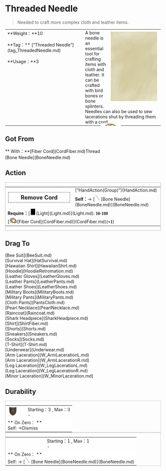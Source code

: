 # Threaded Needle  
> Needed to craft more complex cloth and leather items.  
  
<table class="table table-bordered" data-toggle="table"  data-show-header="false"><thead style="display:none"><tr ><th  style="width:50%;text-align:left;vertical-align:top;"  >title</th><th  style="width:50%;text-align:left;vertical-align:top;"  ></th></tr></thead><tr ><td  style="width:50%;text-align:left;vertical-align:top;"  >**Weight：**10<br><br>**Tag：**	[“Threaded Needle”](tag_ThreadedNeedle.md)<br><br>**Usage：**3</td><td  style="width:50%;text-align:left;vertical-align:top;"  ><div style="float:right; margin:5px"><div class="gamecard" style="width:150px; height:225px;"><a href="BoneNeedleThreaded.md" style="color:black"><img class="bg" decoding="async" src="../wiki/Sprite/BG_SandTop.png" href="a.md" style="max-width:150px;max-height:225px;"><img decoding="async" src="../wiki/Sprite/ThreadedNeedle.png" class="cardimageNoBack" style="transform: translate(-50%, 0%) scale(0.4398826979472141);"><span style="font-size: 25px;">Threaded Needle</span></a></div></div>A bone needle is an essential tool for crafting items with cloth and leather. It can be crafted with bird bones or  bone splinters.<br>Needles can also be used to sew lacerations shut by threading them with a cord.</td></tr></tbody></table>  
  
## Got From  
<div style="display:inline-block"><div class="gamedatalist" style="text-align:left;min-width:200px;min-height:0px;"><div style="display:inline-block"><div style="display:inline-block;vertical-align:middle;">** With：**[Fiber Cord](CordFiber.md)Thread</div><div style="display:inline-block;vertical-align:middle;">[Bone Needle](BoneNeedle.md)</div></div></div></div>  
  
## Action  
<div  style="border:1px solid #BBB"><table><tr><td rowspan="2" style="width:200px;text-align:center;font-size:1.3em;font-weight:bold"><div style="padding:5px;border:1px dashed #333"><div>Remove Cord</div></div></td><td>[“HandAction(Group)”](HandAction.md)</td></tr><tr><td><b>Self：</b>→ [<div style="width:20px;display:inline-block;text-align:center"><img decoding="async" src="../wiki/Sprite/NeedleBone.png" href="a.md" style="max-width:20px;max-height:20px;"></div>[Bone Needle](BoneNeedle.md)](BoneNeedle.md)</td></tr><tr><td colspan="2"><b>Require：</b>[<div style="width:20px;display:inline-block;text-align:center"><img decoding="async" src="../wiki/Sprite/Darkness.png" href="a.md" style="max-width:20px;max-height:20px;"></div>[Light](Light.md)](Light.md): <span style="font-family:ui-monospace"><b>10-100</b></span></td></tr><tr><td colspan="2">[<div style="width:25px;display:inline-block;text-align:center"><img decoding="async" src="../wiki/Sprite/CordFiber.png" href="a.md" style="max-width:25px;max-height:25px;"></div>[Fiber Cord](CordFiber.md)](CordFiber.md)(<span style="font-family:ui-monospace"><b>+1</b></span>)</td></tr></table></div>  
  
  
## Drag To  
<div style="display:inline-block"><div class="gamedatalist" style="text-align:left;min-width:100px;min-height:0px;">[Bee Suit](BeeSuit.md)</div><div class="gamedatalist" style="text-align:left;min-width:100px;min-height:0px;">[Survival Hat](HatSurvival.md)</div><div class="gamedatalist" style="text-align:left;min-width:100px;min-height:0px;">[Hawaiian Shirt](HawaiianShirt.md)</div><div class="gamedatalist" style="text-align:left;min-width:100px;min-height:0px;">[Hoodie](HoodieRetromation.md)</div><div class="gamedatalist" style="text-align:left;min-width:100px;min-height:0px;">[Leather Gloves](LeatherGloves.md)</div><div class="gamedatalist" style="text-align:left;min-width:100px;min-height:0px;">[Leather Pants](LeatherPants.md)</div><div class="gamedatalist" style="text-align:left;min-width:100px;min-height:0px;">[Leather Shoes](LeatherShoes.md)</div><div class="gamedatalist" style="text-align:left;min-width:100px;min-height:0px;">[Military Boots](MilitaryBoots.md)</div><div class="gamedatalist" style="text-align:left;min-width:100px;min-height:0px;">[Military Pants](MilitaryPants.md)</div><div class="gamedatalist" style="text-align:left;min-width:100px;min-height:0px;">[Cloth Pants](PantsCloth.md)</div><div class="gamedatalist" style="text-align:left;min-width:100px;min-height:0px;">[Pearl Necklace](PearlNecklace.md)</div><div class="gamedatalist" style="text-align:left;min-width:100px;min-height:0px;">[Raincoat](Raincoat.md)</div><div class="gamedatalist" style="text-align:left;min-width:100px;min-height:0px;">[Shark Headpiece](SharkHeadpiece.md)</div><div class="gamedatalist" style="text-align:left;min-width:100px;min-height:0px;">[Shirt](ShirtFiber.md)</div><div class="gamedatalist" style="text-align:left;min-width:100px;min-height:0px;">[Shorts](Shorts.md)</div><div class="gamedatalist" style="text-align:left;min-width:100px;min-height:0px;">[Sneakers](Sneakers.md)</div><div class="gamedatalist" style="text-align:left;min-width:100px;min-height:0px;">[Socks](Socks.md)</div><div class="gamedatalist" style="text-align:left;min-width:100px;min-height:0px;">[T-Shirt](T-Shirt.md)</div><div class="gamedatalist" style="text-align:left;min-width:100px;min-height:0px;">[Underwear](Underwear.md)</div><div class="gamedatalist" style="text-align:left;min-width:100px;min-height:0px;">[Arm Laceration](W_ArmLacerationL.md)</div><div class="gamedatalist" style="text-align:left;min-width:100px;min-height:0px;">[Arm Laceration](W_ArmLacerationR.md)</div><div class="gamedatalist" style="text-align:left;min-width:100px;min-height:0px;">[Leg Laceration](W_LegLacerationL.md)</div><div class="gamedatalist" style="text-align:left;min-width:100px;min-height:0px;">[Leg Laceration](W_LegLacerationR.md)</div><div class="gamedatalist" style="text-align:left;min-width:100px;min-height:0px;">[Minor Laceration](W_MinorLaceration.md)</div></div>  
  
## Durability   
<div  style="border:1px solid #CCC;"><table style="margin-bottom:0px;"><tr><td style="width:30%;text-align:left; background-color:#FEFEFE;font-size:1.3em;font-weight:bold;"><div style="width:30px;display:inline-block;text-align:center"><img decoding="async" src="../wiki/Sprite/Durability.png" href="a.md" style="max-width:30px;max-height:30px;"></div></td><td style="font-size:1em;background-color:#FEFEFE">Starting：3 , Max：3<br>-</td></tr><tr style="background-color:#FFFFFF"><td colspan=2>** On Zero： **<br>Self: →Dismiss</td></tr></table></div>  
<div  style="border:1px solid #CCC;"><table style="margin-bottom:0px;"><tr><td style="width:30%;text-align:left; background-color:#FEFEFE;font-size:1.3em;font-weight:bold;"></td><td style="font-size:1em;background-color:#FEFEFE">Starting：1 , Max：1<br>-</td></tr><tr style="background-color:#FFFFFF"><td colspan=2>** On Zero： **<br>Self: → [<div style="width:20px;display:inline-block;text-align:center"><img decoding="async" src="../wiki/Sprite/NeedleBone.png" href="a.md" style="max-width:20px;max-height:20px;"></div>[Bone Needle](BoneNeedle.md)](BoneNeedle.md)</td></tr></table></div>  


<script>document.title="Threaded Needle - Card Survival Wiki";</script>